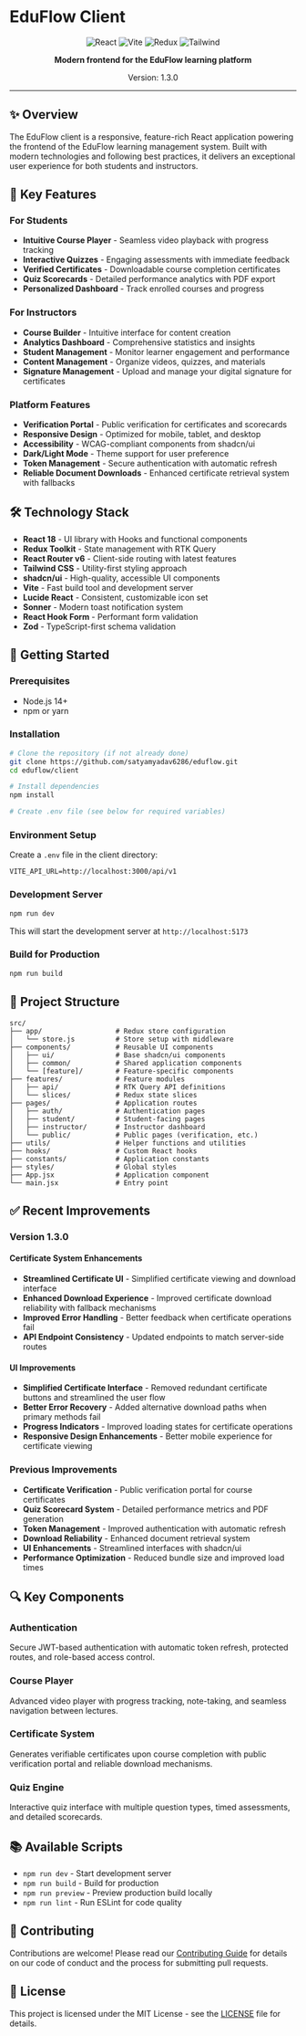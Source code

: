 # EduFlow Client

<div align="center">
  <img src="https://img.shields.io/badge/React-18.x-61DAFB?style=for-the-badge&logo=react&logoColor=white" alt="React">
  <img src="https://img.shields.io/badge/Vite-4.x-646CFF?style=for-the-badge&logo=vite&logoColor=white" alt="Vite">
  <img src="https://img.shields.io/badge/Redux-Toolkit-764ABC?style=for-the-badge&logo=redux&logoColor=white" alt="Redux">
  <img src="https://img.shields.io/badge/Tailwind-3.x-38B2AC?style=for-the-badge&logo=tailwind-css&logoColor=white" alt="Tailwind">
</div>

<div align="center">
  <p><strong>Modern frontend for the EduFlow learning platform</strong></p>
  <p>Version: 1.3.0</p>
</div>

---

## ✨ Overview

The EduFlow client is a responsive, feature-rich React application powering the frontend of the EduFlow learning management system. Built with modern technologies and following best practices, it delivers an exceptional user experience for both students and instructors.

## 🚀 Key Features

### For Students
- **Intuitive Course Player** - Seamless video playback with progress tracking
- **Interactive Quizzes** - Engaging assessments with immediate feedback
- **Verified Certificates** - Downloadable course completion certificates
- **Quiz Scorecards** - Detailed performance analytics with PDF export
- **Personalized Dashboard** - Track enrolled courses and progress

### For Instructors
- **Course Builder** - Intuitive interface for content creation
- **Analytics Dashboard** - Comprehensive statistics and insights
- **Student Management** - Monitor learner engagement and performance
- **Content Management** - Organize videos, quizzes, and materials
- **Signature Management** - Upload and manage your digital signature for certificates

### Platform Features
- **Verification Portal** - Public verification for certificates and scorecards
- **Responsive Design** - Optimized for mobile, tablet, and desktop
- **Accessibility** - WCAG-compliant components from shadcn/ui
- **Dark/Light Mode** - Theme support for user preference
- **Token Management** - Secure authentication with automatic refresh
- **Reliable Document Downloads** - Enhanced certificate retrieval system with fallbacks

## 🛠️ Technology Stack

- **React 18** - UI library with Hooks and functional components
- **Redux Toolkit** - State management with RTK Query
- **React Router v6** - Client-side routing with latest features
- **Tailwind CSS** - Utility-first styling approach
- **shadcn/ui** - High-quality, accessible UI components
- **Vite** - Fast build tool and development server
- **Lucide React** - Consistent, customizable icon set
- **Sonner** - Modern toast notification system
- **React Hook Form** - Performant form validation
- **Zod** - TypeScript-first schema validation

## 🚀 Getting Started

### Prerequisites

- Node.js 14+
- npm or yarn

### Installation

```bash
# Clone the repository (if not already done)
git clone https://github.com/satyamyadav6286/eduflow.git
cd eduflow/client

# Install dependencies
npm install

# Create .env file (see below for required variables)
```

### Environment Setup

Create a `.env` file in the client directory:

```
VITE_API_URL=http://localhost:3000/api/v1
```

### Development Server

```bash
npm run dev
```

This will start the development server at `http://localhost:5173`

### Build for Production

```bash
npm run build
```

## 📁 Project Structure

```
src/
├── app/                  # Redux store configuration
│   └── store.js          # Store setup with middleware
├── components/           # Reusable UI components
│   ├── ui/               # Base shadcn/ui components
│   ├── common/           # Shared application components
│   └── [feature]/        # Feature-specific components
├── features/             # Feature modules
│   ├── api/              # RTK Query API definitions
│   └── slices/           # Redux state slices
├── pages/                # Application routes
│   ├── auth/             # Authentication pages
│   ├── student/          # Student-facing pages
│   ├── instructor/       # Instructor dashboard
│   └── public/           # Public pages (verification, etc.)
├── utils/                # Helper functions and utilities
├── hooks/                # Custom React hooks
├── constants/            # Application constants
├── styles/               # Global styles
├── App.jsx               # Application component
└── main.jsx              # Entry point
```

## ✅ Recent Improvements

### Version 1.3.0

#### Certificate System Enhancements
- **Streamlined Certificate UI** - Simplified certificate viewing and download interface
- **Enhanced Download Experience** - Improved certificate download reliability with fallback mechanisms
- **Improved Error Handling** - Better feedback when certificate operations fail
- **API Endpoint Consistency** - Updated endpoints to match server-side routes

#### UI Improvements
- **Simplified Certificate Interface** - Removed redundant certificate buttons and streamlined the user flow
- **Better Error Recovery** - Added alternative download paths when primary methods fail
- **Progress Indicators** - Improved loading states for certificate operations
- **Responsive Design Enhancements** - Better mobile experience for certificate viewing

### Previous Improvements
- **Certificate Verification** - Public verification portal for course certificates
- **Quiz Scorecard System** - Detailed performance metrics and PDF generation
- **Token Management** - Improved authentication with automatic refresh
- **Download Reliability** - Enhanced document retrieval system
- **UI Enhancements** - Streamlined interfaces with shadcn/ui
- **Performance Optimization** - Reduced bundle size and improved load times

## 🔍 Key Components

### Authentication
Secure JWT-based authentication with automatic token refresh, protected routes, and role-based access control.

### Course Player
Advanced video player with progress tracking, note-taking, and seamless navigation between lectures.

### Certificate System
Generates verifiable certificates upon course completion with public verification portal and reliable download mechanisms.

### Quiz Engine
Interactive quiz interface with multiple question types, timed assessments, and detailed scorecards.

## 📚 Available Scripts

- `npm run dev` - Start development server
- `npm run build` - Build for production
- `npm run preview` - Preview production build locally
- `npm run lint` - Run ESLint for code quality

## 🤝 Contributing

Contributions are welcome! Please read our [Contributing Guide](../CONTRIBUTING.md) for details on our code of conduct and the process for submitting pull requests.

## 📄 License

This project is licensed under the MIT License - see the [LICENSE](../LICENSE) file for details.
